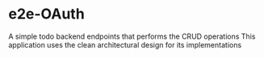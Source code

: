 # e2e-OAuth
A simple todo backend endpoints that performs the CRUD operations
This application uses the clean architectural design for its implementations


